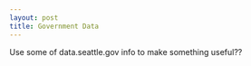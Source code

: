 ```yaml
---
layout: post
title: Government Data
---
```


Use some of data.seattle.gov info to make something useful??
